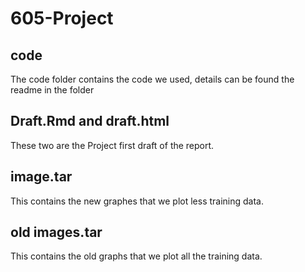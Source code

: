 # 605-Project

## code
The code folder contains the code we used, details can be found the readme in the folder

## Draft.Rmd and draft.html
These two are the Project first draft of the report.

## image.tar
This contains the new graphes that we plot less training data.

## old images.tar
This contains the old graphs that we plot all the training data.
